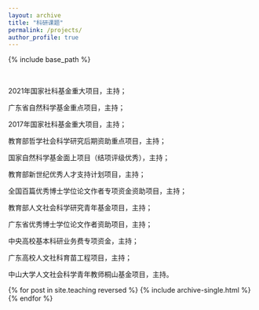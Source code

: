 ```yaml
---
layout: archive
title: "科研课题"
permalink: /projects/
author_profile: true
---
```


{% include base_path %}

<br />

2021年国家社科基金重大项目，主持；

广东省自然科学基金重点项目，主持；

2017年国家社科基金重大项目，主持；

教育部哲学社会科学研究后期资助重点项目，主持；

国家自然科学基金面上项目（结项评级优秀），主持；

教育部新世纪优秀人才支持计划项目，主持；

全国百篇优秀博士学位论文作者专项资金资助项目，主持；

教育部人文社会科学研究青年基金项目，主持；

广东省优秀博士学位论文作者资助项目，主持；

中央高校基本科研业务费专项资金，主持；

广东高校人文社科育苗工程项目，主持；

中山大学人文社会科学青年教师桐山基金项目，主持。


{% for post in site.teaching reversed %}
  {% include archive-single.html %}
{% endfor %}
